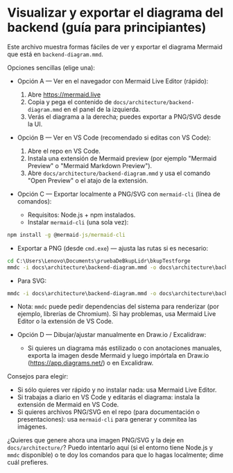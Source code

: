 # Visualizar y exportar el diagrama del backend (guía para principiantes)

Este archivo muestra formas fáciles de ver y exportar el diagrama Mermaid que está en `backend-diagram.mmd`.

Opciones sencillas (elige una):

- Opción A — Ver en el navegador con Mermaid Live Editor (rápido):
  1. Abre https://mermaid.live
  2. Copia y pega el contenido de `docs/architecture/backend-diagram.mmd` en el panel de la izquierda.
  3. Verás el diagrama a la derecha; puedes exportar a PNG/SVG desde la UI.

- Opción B — Ver en VS Code (recomendado si editas con VS Code):
  1. Abre el repo en VS Code.
  2. Instala una extensión de Mermaid preview (por ejemplo "Mermaid Preview" o "Mermaid Markdown Preview").
  3. Abre `docs/architecture/backend-diagram.mmd` y usa el comando "Open Preview" o el atajo de la extensión.

- Opción C — Exportar localmente a PNG/SVG con `mermaid-cli` (línea de comandos):

  - Requisitos: Node.js + npm instalados.
  - Instalar `mermaid-cli` (una sola vez):

```cmd
npm install -g @mermaid-js/mermaid-cli
```

  - Exportar a PNG (desde `cmd.exe`) — ajusta las rutas si es necesario:

```cmd
cd C:\Users\Lenovo\Documents\pruebaDeBkupLidr\bkupTestforge
mmdc -i docs\architecture\backend-diagram.mmd -o docs\architecture\backend-diagram.png
```

  - Para SVG:

```cmd
mmdc -i docs\architecture\backend-diagram.mmd -o docs\architecture\backend-diagram.svg
```

  - Nota: `mmdc` puede pedir dependencias del sistema para renderizar (por ejemplo, librerías de Chromium). Si hay problemas, usa Mermaid Live Editor o la extensión de VS Code.

- Opción D — Dibujar/ajustar manualmente en Draw.io / Excalidraw:
  - Si quieres un diagrama más estilizado o con anotaciones manuales, exporta la imagen desde Mermaid y luego impórtala en Draw.io (https://app.diagrams.net/) o en Excalidraw.

Consejos para elegir:
- Si sólo quieres ver rápido y no instalar nada: usa Mermaid Live Editor.
- Si trabajas a diario en VS Code y editarás el diagrama: instala la extensión de Mermaid en VS Code.
- Si quieres archivos PNG/SVG en el repo (para documentación o presentaciones): usa `mermaid-cli` para generar y commitea las imágenes.

¿Quieres que genere ahora una imagen PNG/SVG y la deje en `docs/architecture/`? Puedo intentarlo aquí (si el entorno tiene Node.js y `mmdc` disponible) o te doy los comandos para que lo hagas localmente; dime cuál prefieres.
